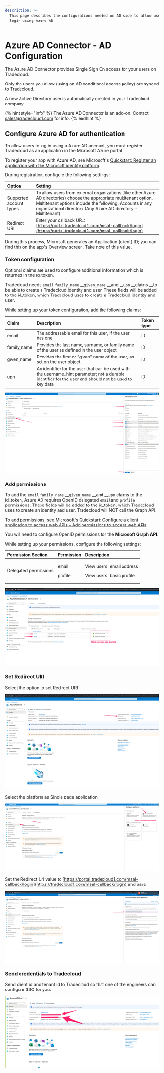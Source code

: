 ```yaml
---
description: >-
  This page describes the configurations needed on AD side to allow users to
  login using Azure AD
---
```


# Azure AD Connector - AD Configuration

The Azure AD Connector provides Single Sign On access for your users on Tradecloud.

Only the users you allow \(using an AD conditional access policy\) are synced to Tradecloud.

A new Active Directory user is automatically created in your Tradecloud company.

{% hint style="info" %}
The Azure AD Connector is an add-on. Contact sales@tradecloud1.com for info.
{% endhint %}

## Configure Azure AD for authentication

To allow users to log in using a Azure AD account, you must register Tradecloud as an application in the Microsoft Azure portal

To register your app with Azure AD, see Microsoft's [Quickstart: Register an application with the Microsoft identity platform](https://docs.microsoft.com/en-us/azure/active-directory/develop/quickstart-register-app).

During registration, configure the following settings:

| Option | Setting |
| :--- | :--- |
| Supported account types | To allow users from external organizations \(like other Azure AD directories\) choose the appropriate multitenant option. Multitenant options include the following: Accounts in any organizational directory \(Any Azure AD directory - Multitenant\). |
| Redirect URI | Enter your callback URL:  [https://portal.tradecloud1.com/msal-callback/login](https://portal.tradecloud1.com/msal-callback/login) |

During this process, Microsoft generates an Application \(client\) ID; you can find this on the app's Overview screen. Take note of this value.

### Token configuration

Optional claims are used to configure additional information which is returned in the id\_token.

Tradecloud needs `email` `family_name`  __`given_name`  __and __`upn` __claims __to be able to create a Tradecloud identity and user. These fields will be added to the id\_token, which Tradecloud uses to create a Tradecloud identity and user.

While setting up your token configuration, add the following claims:

| Claim | Description | Token type |
| :--- | :--- | :--- |
| email | The addressable email for this user, if the user has one | ID |
| family\_name | Provides the last name, surname, or family name of the user as defined in the user object | ID |
| given\_name | Provides the first or "given" name of the user, as set on the user object | ID |
| upn | An identifier for the user that can be used with the username\_hint parameter; not a durable identifier for the user and should not be used to key data | ID |

![](../.gitbook/assets/image%20%288%29.png)

### Add permissions

To add the `email` `family_name`  __`given_name`  __and __`upn` claims to the id\_token, Azure AD requires OpenID delegated `email`and `profile` permissions. These fields will be added to the id\_token, which Tradecloud uses to create an identity and user. Tradecloud will NOT call the Graph API.

To add permissions, see Microsoft's [Quickstart: Configure a client application to access web APIs - Add permissions to access web APIs](https://docs.microsoft.com/en-us/azure/active-directory/develop/quickstart-configure-app-access-web-apis#add-permissions-to-access-web-apis).

You will need to configure OpenID permissions for the **Microsoft Graph API**.

While setting up your permissions, configure the following settings:

<table>
  <thead>
    <tr>
      <th style="text-align:left">Permission Section</th>
      <th style="text-align:left"><b>Permission</b>
      </th>
      <th style="text-align:left">Description</th>
    </tr>
  </thead>
  <tbody>
    <tr>
      <td style="text-align:left">Delegated permissions</td>
      <td style="text-align:left">
        <p>email</p>
        <p>profile</p>
      </td>
      <td style="text-align:left">
        <p>View users&apos; email address</p>
        <p>View users&apos; basic profile</p>
      </td>
    </tr>
  </tbody>
</table>

![](../.gitbook/assets/image%20%284%29.png)

### Set Redirect URI

Select the option to set Redirect URI

![](../.gitbook/assets/image%20%287%29.png)

Select the platform as Single page application

![](../.gitbook/assets/image%20%286%29.png)

Set the Redirect Uri value to [https://portal.tradecloud1.com/msal-callback/login](https://tradecloud1.com/msal-callback/login) and save

![](../.gitbook/assets/image%20%2810%29.png)

### Send credentials to Tradecloud

Send client id and tenant id to Tradecloud so that one of the engineers can configure SSO for you.

![](../.gitbook/assets/image%20%282%29.png)

